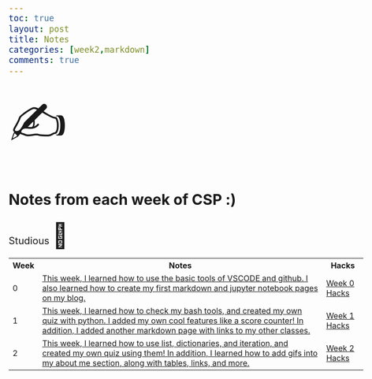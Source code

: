 ```yaml
---
toc: true
layout: post 
title: Notes
categories: [week2,markdown]
comments: true
---
```


<html>
<style>
body {
  font-size: 20px;
}
</style>
<body>

<span style='font-size:100px;'>&#9997;</span>

</body>
</html>


## Notes from each week of CSP :)

<table>

<tr>
 Studious 
<html>
<style>
body {
  font-size: 20px;
}
</style>
<body>
<span style='font-size:50px;'>&#128511;</span>
<tr>


<tr>
     <th>Week</th>
     <th>Notes</th>
     <th>Hacks</th>
    
   <tr> <td>0</td>
   <td>
            <a href=>This week, I learned how to use the basic tools of VSCODE and github. I also learned how to create my first markdown and jupyter notebook pages on my blog.</a>
           <td><a href="{{https://github.com/nsk1207/fastpages_nathan/issues/2#issue-1345575648}}/week/0">Week 0 Hacks</a></td>
        </td>
        <tr>
        <td>1</td>
        <td>
            <a href=>This week, I learned how to check my bash tools, and created my own quiz with python. I added my own cool features like a score counter! In addition, I added another markdown page with links to my other classes.</a>
      <td>
            <a href="{{https://github.com/nsk1207/fastpages_nathan/issues/3#issue-1353523948}}/week/1">Week 1 Hacks</a>
 <tr>
        <td>2</td>
        <td>
            <a href=>This week, I learned how to use list, dictionaries, and iteration, and created my own quiz using them! In addition, I learned how to add gifs into my about me section, along with tables, links, and more.
           <td>
            <a href="{{https://github.com/nsk1207/fastpages_nathan/issues/4#issue-1362459435}/week/2">Week 2 Hacks</a> 
</table>